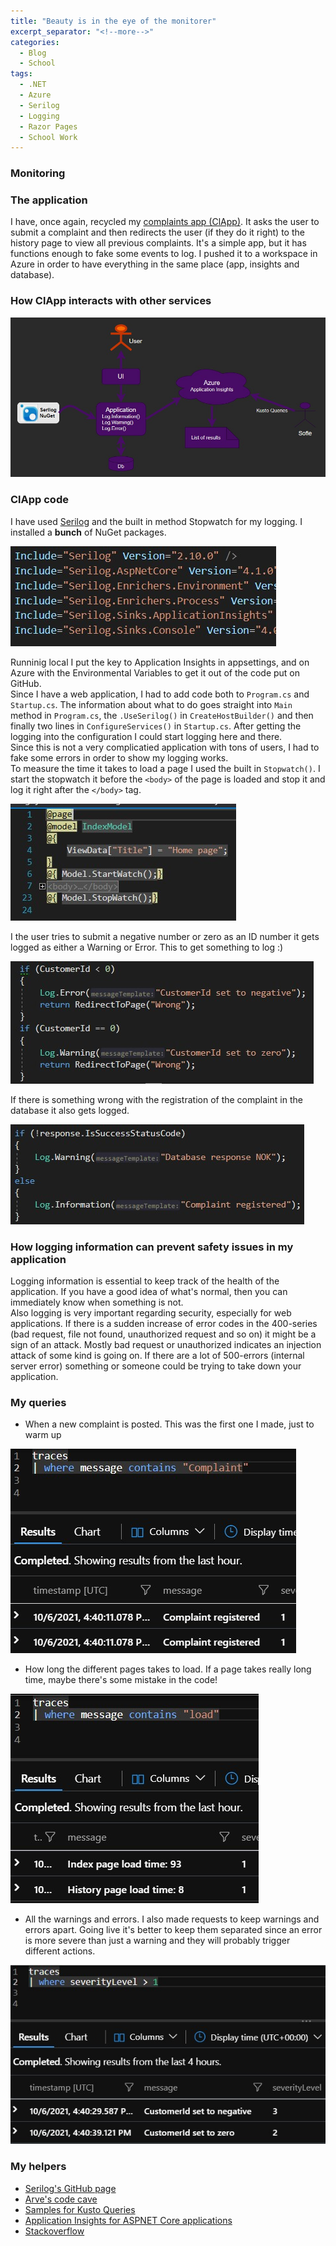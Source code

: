 ```yaml
---
title: "Beauty is in the eye of the monitorer"
excerpt_separator: "<!--more-->"
categories:
  - Blog
  - School
tags:
  - .NET
  - Azure
  - Serilog
  - Logging
  - Razor Pages
  - School Work
---
```

### Monitoring  
### The application  

I have, once again, recycled my [complaints app (ClApp)](https://bigclapplogged.azurewebsites.net/). It asks the user to submit a complaint and then redirects the user (if they do it right) to the history page to view all previous complaints. It's a simple app, but it has functions enough to fake some events to log. I pushed it to a workspace in Azure in order to have everything in the same place (app, insights and database).

### How ClApp interacts with other services  

![Diagram](https://raw.githubusercontent.com/Baverstrand/Baverstrand.github.io/master/img/211006appmap.jpg)

### ClApp code 

I have used [Serilog](https://serilog.net/) and the built in method Stopwatch for my logging. I installed a __bunch__ of NuGet packages.  

![NuGets](https://raw.githubusercontent.com/Baverstrand/Baverstrand.github.io/master/img/211006nugets.jpg)  

Runninig local I put the key to Application Insights in appsettings, and on Azure with the Environmental Variables to get it out of the code put on GitHub.  
Since I have a web application, I had to add code both to `Program.cs` and `Startup.cs`. The information about what to do goes straight into `Main` method in `Program.cs`, the `.UseSerilog()` in `CreateHostBuilder()` and then finally two lines in `ConfigureServices()` in `Startup.cs`.
After getting the logging into the configuration I could start logging here and there.  
Since this is not a very complicatied application with tons of users, I had to fake some errors in order to show my logging works.  
To measure the time it takes to load a page I used the built in `Stopwatch()`. I start the stopwatch it before the `<body>` of the page is loaded and stop it and log it right after the `</body>` tag. 

![StopWatch](https://raw.githubusercontent.com/Baverstrand/Baverstrand.github.io/master/img/211006watchcode.jpg)  

I the user tries to submit a negative number or zero as an ID number it gets logged as either a Warning or Error. This to get something to log :) 

![Error and Warning](https://raw.githubusercontent.com/Baverstrand/Baverstrand.github.io/master/img/211006errorcode.jpg)  

If there is something wrong with the registration of the complaint in the database it also gets logged. 

![Db Warning](https://raw.githubusercontent.com/Baverstrand/Baverstrand.github.io/master/img/211006dberror.jpg)  

### How logging information can prevent safety issues in my application  

Logging information is essential to keep track of the health of the application. If you have a good idea of what's normal, then you can immediately know when something is not.  
Also logging is very important regarding security, especially for web applications. 
If there is a sudden increase of error codes in the 400-series (bad request, file not found, unauthorized request and so on) it might be a sign of an attack. Mostly bad request or unauthorized indicates an injection attack of some kind is going on. 
If there are a lot of 500-errors (internal server error) something or someone could be trying to take down your application. 

### My queries  

- When a new complaint is posted. This was the first one I made, just to warm up  

![New complaint](https://raw.githubusercontent.com/Baverstrand/Baverstrand.github.io/master/img/211006kustocomplaint.jpg)  

- How long the different pages takes to load. If a page takes really long time, maybe there's some mistake in the code!

![Loading times](https://raw.githubusercontent.com/Baverstrand/Baverstrand.github.io/master/img/211006kustoload.jpg)  

- All the warnings and errors. I also made requests to keep warnings and errors apart. Going live it's better to keep them separated since an error is more severe than just a warning and they will probably trigger different actions.   

![Severity levels](https://raw.githubusercontent.com/Baverstrand/Baverstrand.github.io/master/img/211006kustoseverity.jpg)  

### My helpers  

- [Serilog's GitHub page](https://github.com/serilog/serilog-settings-configuration)
- [Arve's code cave](https://arvehansen.net/codecave/2020/03/01/appinsights-and-logging-with-serilog/)
- [Samples for Kusto Queries](https://docs.microsoft.com/en-us/azure/data-explorer/kusto/query/samples?pivots=azuredataexplorer)
- [Application Insights for ASPNET Core applications](https://docs.microsoft.com/en-us/azure/azure-monitor/app/asp-net-core)
- [Stackoverflow](https://stackoverflow.com/questions/11459060/razor-void-function)